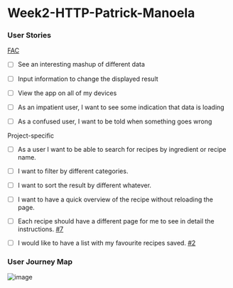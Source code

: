 # Week2-HTTP-Patrick-Manoela

### User Stories

[FAC](https://learn.foundersandcoders.com/course/syllabus/pre-apprenticeship/http/project/)
- [ ] See an interesting mashup of different data
- [ ] Input information to change the displayed result
- [ ] View the app on all of my devices
- [ ] As an impatient user, I want to see some indication that data is loading
- [ ] As a confused user, I want to be told when something goes wrong


Project-specific
- [ ] As a user I want to be able to search for recipes by ingredient or recipe name.
- [ ] I want to filter by different categories.
- [ ] I want to sort the result by different whatever.
- [ ] I want to have a quick overview of the recipe without reloading the page.
- [ ] Each recipe should have a different page for me to see in detail the instructions. [#7][i7]
- [ ] I would like to have a list with my favourite recipes saved. [#2][i2]



### User Journey Map

![image](https://user-images.githubusercontent.com/53922624/173671284-c7fde95d-92c9-404d-9b02-80df14d010c6.png)


<!-- Issue references -->
[i2]: https://github.com/fac25/Week2-HTTP-Patrick-Manoela/issues/2
[i7]: https://github.com/fac25/Week2-HTTP-Patrick-Manoela/issues/7
